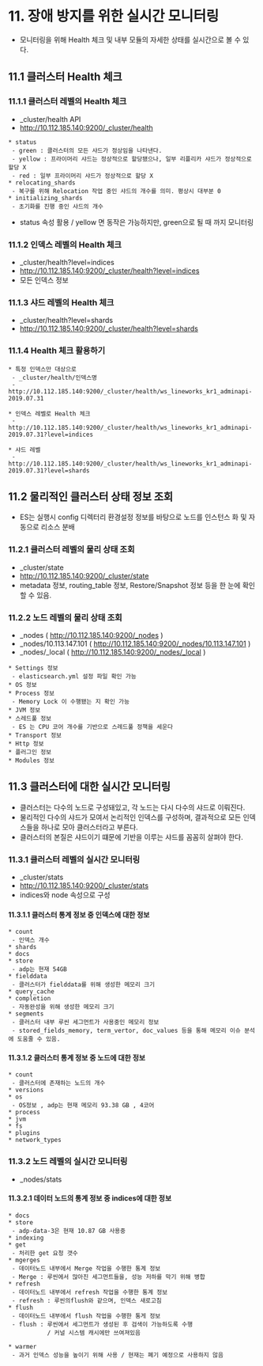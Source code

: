 # 11. 장애 방지를 위한 실시간 모니터링
* 모니터링을 위해 Health 체크 및 내부 모듈의 자세한 상태를 실시간으로 볼 수 있다.
## 11.1 클러스터 Health 체크
### 11.1.1 클러스터 레벨의 Health 체크
* _cluster/health API
* http://10.112.185.140:9200/_cluster/health
```
* status
 - green : 클러스터의 모든 샤드가 정상임을 나타낸다.
 - yellow : 프라이머리 샤드는 정상적으로 할당됐으나, 일부 리플리카 샤드가 정상적으로 할당 X
 - red : 일부 프라이머리 샤드가 정상적으로 할당 X
* relocating_shards
 - 복구를 위해 Relocation 작업 중인 샤드의 개수를 의미. 평상시 대부분 0
* initializing_shards
 - 초기화를 진행 중인 샤드의 개수
```
* status 속성 활용 / yellow 면 동작은 가능하지만, green으로 될 때 까지 모니터링

### 11.1.2 인덱스 레벨의 Health 체크
* _cluster/health?level=indices
* http://10.112.185.140:9200/_cluster/health?level=indices
* 모든 인덱스 정보

### 11.1.3 샤드 레벨의 Health 체크
* _cluster/health?level=shards
* http://10.112.185.140:9200/_cluster/health?level=shards

### 11.1.4 Health 체크 활용하기
```
* 특정 인덱스만 대상으로
 - _cluster/health/인덱스명
 - http://10.112.185.140:9200/_cluster/health/ws_lineworks_kr1_adminapi-2019.07.31

* 인덱스 레벨로 Health 체크
 - http://10.112.185.140:9200/_cluster/health/ws_lineworks_kr1_adminapi-2019.07.31?level=indices

* 샤드 레벨
 - http://10.112.185.140:9200/_cluster/health/ws_lineworks_kr1_adminapi-2019.07.31?level=shards
```

## 11.2 물리적인 클러스터 상태 정보 조회
* ES는 실행시 config 디렉터리 환경설정 정보를 바탕으로 노드를 인스턴스 화 및 자동으로 리소스 분배

### 11.2.1 클러스터 레벨의 물리 상태 조회
* _cluster/state
* http://10.112.185.140:9200/_cluster/state
* metadata 정보, routing_table 정보, Restore/Snapshot 정보 등을 한 눈에 확인할 수 있음.

### 11.2.2 노드 레벨의 물리 상태 조회
* _nodes ( http://10.112.185.140:9200/_nodes )
* _nodes/10.113.147.101   ( http://10.112.185.140:9200/_nodes/10.113.147.101 )
* _nodes/_local ( http://10.112.185.140:9200/_nodes/_local )

```
* Settings 정보
 - elasticsearch.yml 설정 파일 확인 가능
* OS 정보
* Process 정보
 - Memory Lock 이 수행됐는 지 확인 가능
* JVM 정보
* 스레드풀 정보
 - ES 는 CPU 코어 개수를 기반으로 스레드풀 정책을 세운다
* Transport 정보
* Http 정보
* 플러그인 정보
* Modules 정보
```

## 11.3 클러스터에 대한 실시간 모니터링
* 클러스터는 다수의 노드로 구성돼있고, 각 노드는 다시 다수의 샤드로 이뤄진다.
* 물리적인 다수의 샤드가 모여서 논리적인 인덱스를 구성하며, 결과적으로 모든 인덱스들을 하나로 모아 클러스터라고 부른다.
* 클러스터의 본질은 샤드이기 떄문에 기반을 이루는 샤드를 꼼꼼히 살펴야 한다.

### 11.3.1 클러스터 레벨의 실시간 모니터링
* _cluster/stats
* http://10.112.185.140:9200/_cluster/stats
* indices와 node 속성으로 구성

#### 11.3.1.1 클러스터 통계 정보 중 인덱스에 대한 정보
```
* count
 - 인덱스 개수
* shards
* docs
* store
 - adp는 현재 54GB
* fielddata
 - 클러스터가 fielddata를 위해 생성한 메모리 크기
* query_cache
* completion
 - 자동완성을 위해 생성한 메모리 크기
* segments
 - 클러스터 내부 루씬 세그먼트가 사용중인 메모리 정보
 - stored_fields_memory, term_vertor, doc_values 등을 통해 메모리 이슈 분석에 도움줄 수 있음.
```
#### 11.3.1.2 클러스터 통계 정보 중 노드에 대한 정보
```
* count
 - 클러스터에 존재하는 노드의 개수
* versions
* os
 - OS정보 , adp는 현재 메모리 93.38 GB , 4코어
* process
* jvm
* fs
* plugins
* network_types
```

### 11.3.2 노드 레벨의 실시간 모니터링
* _nodes/stats
#### 11.3.2.1 데이터 노드의 통계 정보 중 indices에 대한 정보
```
* docs
* store
 - adp-data-3은 현재 10.87 GB 사용중
* indexing
* get
 - 처리한 get 요청 갯수
* mgerges
 - 데이터노드 내부에서 Merge 작업을 수행한 통계 정보
 - Merge : 루씬에서 많아진 세그먼트들을, 성능 저하를 막기 위해 병합
* refresh
 - 데이터노드 내부에서 refresh 작업을 수행한 통계 정보
 - refresh : 루씬의flush와 같으며, 인덱스 새로고침
* flush
 - 데이터노드 내부에서 flush 작업을 수행한 통게 정보
 - flush : 루씬에서 세그먼트가 생성된 후 검색이 가능하도록 수행
           / 커널 시스템 캐시에만 쓰여져있음
           
* warmer
 - 과거 인덱스 성능을 높이기 위해 사용 / 현재는 폐기 예정으로 사용하지 않음
 
```





```

```




